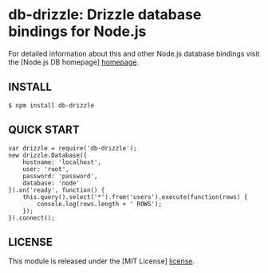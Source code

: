 # db-drizzle: Drizzle database bindings for Node.js #

For detailed information about this and other Node.js
database bindings visit the [Node.js DB homepage] [homepage].

## INSTALL ##

    $ npm install db-drizzle

## QUICK START ##

    var drizzle = require('db-drizzle');
    new drizzle.Database({
        hostname: 'localhost',
        user: 'root',
        password: 'password',
        database: 'node'
    }).on('ready', function() {
        this.query().select('*').from('users').execute(function(rows) {
            console.log(rows.length + ' ROWS');
        });
    }).connect();

## LICENSE ##

This module is released under the [MIT License] [license].

[homepage]: http://nodejsdb.org
[license]: http://www.opensource.org/licenses/mit-license.php
